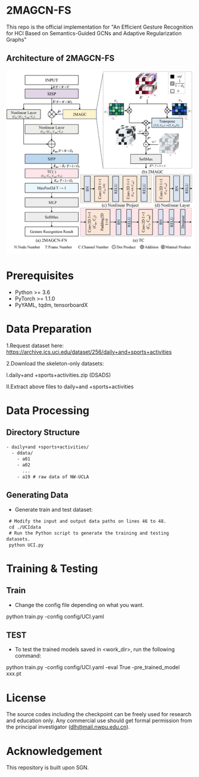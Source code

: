# 2MAGCN-FS
This repo is the official implementation for "An Efficient Gesture Recognition for HCI Based on Semantics-Guided GCNs and Adaptive Regularization Graphs"


## Architecture of 2MAGCN-FS
![image](src/pic3.png)

# Prerequisites

- Python >= 3.6
- PyTorch >= 1.1.0
- PyYAML, tqdm, tensorboardX

# Data Preparation



1.Request dataset here: https://archive.ics.uci.edu/dataset/256/daily+and+sports+activities


2.Download the skeleton-only datasets:


Ⅰ.daily+and +sports+activities.zip (DSADS)

Ⅱ.Extract above files to daily+and +sports+activities

# Data Processing

## Directory Structure

```
- daily+and +sports+activities/
  - ddata/
    - a01
    - a02
      ...
    - a19 # raw data of NW-UCLA

```

## Generating Data

- Generate train and test dataset:

```
 # Modify the input and output data paths on lines 46 to 48.
 cd ./UCIdata
 # Run the Python script to generate the training and testing datasets.
 python UCI.py
```



# Training & Testing
## Train

- Change the config file depending on what you want.

python train.py -config config/UCI.yaml 

## TEST

- To test the trained models saved in <work_dir>, run the following command:

python train.py -config config/UCI.yaml -eval True -pre_trained_model xxx.pt


# License

The source codes including the checkpoint can be freely used for research and education only. Any commercial use should get formal permission from the principal investigator (dlh@mail.nwpu.edu.cn).

# Acknowledgement

This repository is built upon SGN.
